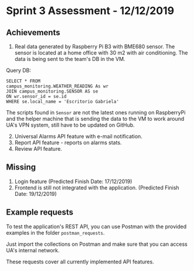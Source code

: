 # Sprint 3 Assessment - 12/12/2019

## Achievements

1. Real data generated by Raspberry Pi B3 with BME680 sensor. The sensor is located at a home office with 30 m2 with air conditioning. The data is being sent to the team's DB in the VM. 

Query DB: 

	SELECT * FROM
	campus_monitoring.WEATHER_READING As wr
	JOIN campus_monitoring.SENSOR AS se
	ON wr.sensor_id = se.id
	WHERE se.local_name = 'Escritorio Gabriela'


The scripts found in `Sensor` are not the latest ones running on RaspberryPi and the helper machine that is sending the data to the VM to work around UA's VPN system, still have to be updated on GitHub.

2. Universal Alarms API feature with e-mail notification.
3. Report API feature - reports on alarms stats.
4. Review API feature.


## Missing

1. Login feature (Predicted Finish Date: 17/12/2019)
2. Frontend is still not integrated with the application. (Predicted Finish Date: 19/12/2019)


## Example requests

To test the application's REST API, you can use Postman with the provided examples in the folder `postman_requests`.

Just import the collections on Postman and make sure that you can access UA's internal network.

These requests cover all currently implemented API features.
